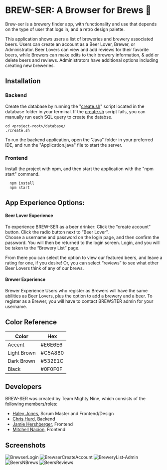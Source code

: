 # BREW-SER: A Browser for Brews 🍻

Brew-ser is a brewery finder app, with functionality and use that depends on the type of user that logs in, and a retro design palette.

This application shows users a list of breweries and brewery associated beers. Users can create an account as a Beer Lover, Brewer, or Administrator.
Beer Lovers can view and add reviews for their favorite beers, while Brewers can make edits to their brewery information, & add or delete beers and reviews. Administrators have additional options including creating new breweries.

## Installation

### Backend

Create the database by running the "[create.sh](http://create.sh/)" script located in the database folder in your terminal. If the [create.sh](http://create.sh/) script fails, you can manually run each SQL query to create the databse.

```
cd <project-root>/database/
./create.sh
```

To run the backend application, open the "Java" folder in your preferred IDE, and run the "Application.java" file to start the server.

### Frontend

Install the project with npm, and then start the application with the "npm start" command.

```
  npm install
  npm start
```

## App Experience Options:
#### Beer Lover Experience
To experience BREW-SER as a beer drinker:
Click the “create account” button. Click the radio button next to “Beer Lover”.  
Choose a username and password on the login page, and then confirm the password. You will then be returned to the login screen. 
Login, and you will be taken to the “Brewery List” page. 

From there you can select the option to view our featured beers, and leave a rating for one, if you desire! Or, you can select “reviews” to see what other Beer Lovers think of any of our brews.

#### Brewer Experience
Brewer Experience
Users who register as Brewers will have the same abilities as Beer Lovers, plus the option to add a brewery and a beer. To register as a Brewer, you will have to contact BREWSTER admin for your username.

## Color Reference
| Color | Hex |
| --- | --- |
| Accent | #E6E6E6 |
| Light Brown | #C5A880 |
| Dark Brown | #532E1C |
| Black | #0F0F0F |

## Developers
BREW-SER was created by Team Mighty Nine, which consists of the following members/roles:
- [Haley Jones](https://www.github.com/haleyintech), Scrum Master and Frontend/Design
- [Chris Hurd](https://github.com/hurd1993), Backend
- [Jamie Hershberger](https://github.com/JamieHershberger), Frontend
- [Mitchell Nacion](https://github.com/mbnacion2), Frontend

## Screenshots
![BrewserLogin](https://user-images.githubusercontent.com/103456755/205998499-80bca2b0-864b-4b61-b766-a1f0edcf21d3.png)
![BrewserCreateAccount](https://user-images.githubusercontent.com/103456755/205998496-36036ce2-7645-454d-849c-20d16ba98fb7.png)
![BreweryList-Admin](https://user-images.githubusercontent.com/103456755/205998618-fbd8a2de-7301-44b5-a57f-2b06610b9ac4.png)
![BeersNBrews](https://user-images.githubusercontent.com/103456755/205998632-a068517a-5cb4-4917-93fa-390b29f278f4.png)
![BeersReviews](https://user-images.githubusercontent.com/103456755/205998650-3362a23c-ffe2-4449-b1da-d047af9aa09d.png)



